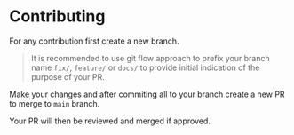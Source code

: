 # Contributing

For any contribution first create a new branch.

> It is recommended to use git flow approach to prefix your branch name `fix/`, `feature/` or `docs/` to provide initial indication of the purpose of your PR.

Make your changes and after commiting all to your branch create a new PR to merge to `main` branch.

Your PR will then be reviewed and merged if approved.
